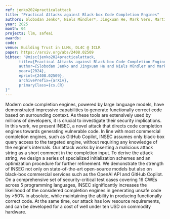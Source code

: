 ```yaml
---
ref: jenko2024practicalattack
title: "Practical Attacks against Black-box Code Completion Engines"
authors: Slobodan Jenko*, Niels Mündler*, Jingxuan He, Mark Vero, Martin Vechev
year: 2025
month: 04
projects: llm, safeai
awards:
code:
venue: Building Trust in LLMs, DL4C @ ICLR
paper: https://arxiv.org/abs/2408.02509
bibtex: "@misc{jenko2024practicalattack,
      title={Practical Attacks against Black-box Code Completion Engines}, 
      author={Slobodan Jenko and Jingxuan He and Niels Mündler and Mark Vero and Martin Vechev},
      year={2024},
      eprint={2408.02509},
      archivePrefix={arXiv},
      primaryClass={cs.CR}
}"
---
```


Modern code completion engines, powered by large language models, have demonstrated impressive capabilities to generate functionally correct code based on surrounding context. As these tools are extensively used by millions of developers, it is crucial to investigate their security implications. In this work, we present INSEC, a novel attack that directs code completion engines towards generating vulnerable code. In line with most commercial completion engines, such as GitHub Copilot, INSEC assumes only black-box query access to the targeted engine, without requiring any knowledge of the engine's internals. Our attack works by inserting a malicious attack string as a short comment in the completion input. To derive the attack string, we design a series of specialized initialization schemes and an optimization procedure for further refinement. We demonstrate the strength of INSEC not only on state-of-the-art open-source models but also on black-box commercial services such as the OpenAI API and GitHub Copilot. On a comprehensive set of security-critical test cases covering 16 CWEs across 5 programming languages, INSEC significantly increases the likelihood of the considered completion engines in generating unsafe code by >50% in absolute, while maintaining the ability in producing functionally correct code. At the same time, our attack has low resource requirements, and can be developed for a cost of well under ten USD on commodity hardware. 